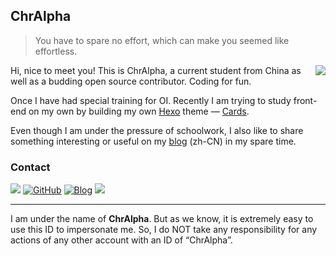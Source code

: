 ## ChrAlpha

>   You have to spare no effort, which can make you seemed like effortless.

<a href="#">
  <img align="right" src="https://github-readme-stats.vercel.app/api?username=chralpha&show_icons=true&hide_border=false&icon_color=ffb90f&title_color=586069"></a>

Hi, nice to meet you! This is  ChrAlpha, a current student from China as well as a budding open source contributor. Coding for fun.

Once I have had special training for OI. Recently I am trying to study front-end on my own by building  my own [Hexo](https://hexo.io) theme — [Cards](https://github.com/ChrAlpha/hexo-theme-cards).

Even though I am under the pressure of schoolwork, I also like to share something interesting or useful on my [blog](https://blog.ichr.me ) (zh-CN) in my spare time. 

### Contact

[![](https://img.shields.io/badge/dynamic/json?color=1DA1F2&label=Twitter&logo=twitter&query=%24.data.totalSubs&url=https%3A%2F%2Fapi.spencerwoo.com%2Fsubstats%2F%3Fsource%3Dtwitter%26queryKey%3DiChrAlpha&style=for-the-badge)](https://twitter.com/ichralpha) [![GitHub](https://img.shields.io/badge/dynamic/json?logo=github&label=GitHub&color=181717&query=%24.data.totalSubs&url=https%3A%2F%2Fapi.spencerwoo.com%2Fsubstats%2F%3Fsource%3Dgithub%26queryKey%3DChrAlpha&style=for-the-badge)](https://github.com/ChrAlpha) [![Blog](https://img.shields.io/badge/dynamic/json?logo=hexo&color=0E83CD&label=Blog&query=%24.data.totalSubs&url=https%3A%2F%2Fapi.spencerwoo.com%2Fsubstats%2F%3Fsource%3Dfeedly%26queryKey%3Dhttps%3A%2F%2Fblog.ichr.me%2Fatom.xml%26source%3Dinoreader%26queryKey%3Dhttps%3A%2F%2Fblog.ichr.me%2Fatom.xml&style=for-the-badge)](https://blog.ichr.me/) [![](https://img.shields.io/badge/-hi@chralpha.com-911318?logo=Mail.RU&logoColor=white&style=for-the-badge)](mailto:github2[at]chralpha.com) 

---

I am under the name of **ChrAlpha**. But as we know, it is extremely easy to use this ID to impersonate me. So, I do NOT take any responsibility for any actions of any other account with an ID of “ChrAlpha”.